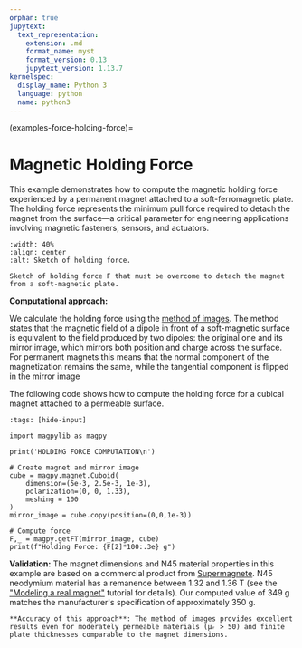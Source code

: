```yaml
---
orphan: true
jupytext:
  text_representation:
    extension: .md
    format_name: myst
    format_version: 0.13
    jupytext_version: 1.13.7
kernelspec:
  display_name: Python 3
  language: python
  name: python3
---
```


(examples-force-holding-force)=

# Magnetic Holding Force

This example demonstrates how to compute the magnetic holding force experienced by a permanent magnet attached to a soft-ferromagnetic plate. The holding force represents the minimum pull force required to detach the magnet from the surface—a critical parameter for engineering applications involving magnetic fasteners, sensors, and actuators.

```{figure} ../../../_static/images/examples_force_holding_force.png
:width: 40%
:align: center
:alt: Sketch of holding force.

Sketch of holding force F that must be overcome to detach the magnet from a soft-magnetic plate.
```

**Computational approach:**

We calculate the holding force using the [method of images](examples-misc-image-method). The method states that the magnetic field of a dipole in front of a soft-magnetic surface is equivalent to the field produced by two dipoles: the original one and its mirror image, which mirrors both position and charge across the surface. For permanent magnets this means that the normal component of the magnetization remains the same, while the tangential component is flipped in the mirror image

The following code shows how to compute the holding force for a cubical magnet attached to a permeable surface.

```{code-cell} ipython3
:tags: [hide-input]

import magpylib as magpy

print('HOLDING FORCE COMPUTATION\n')

# Create magnet and mirror image
cube = magpy.magnet.Cuboid(
    dimension=(5e-3, 2.5e-3, 1e-3),
    polarization=(0, 0, 1.33),
    meshing = 100
)
mirror_image = cube.copy(position=(0,0,1e-3))

# Compute force
F,_ = magpy.getFT(mirror_image, cube)
print(f"Holding Force: {F[2]*100:.3e} g")
```

**Validation:**
The magnet dimensions and N45 material properties in this example are based on a commercial product from [Supermagnete](https://www.supermagnete.at/quadermagnete-neodym/quadermagnet-5mm-2.5-1.5mm_Q-05-2.5-1.5-HN). N45 neodymium material has a remanence between 1.32 and 1.36 T (see the ["Modeling a real magnet"](examples-tutorial-modeling-magnets) tutorial for details). Our computed value of 349 g matches the manufacturer's specification of approximately 350 g.

```{hint}
**Accuracy of this approach**: The method of images provides excellent results even for moderately permeable materials (μᵣ > 50) and finite plate thicknesses comparable to the magnet dimensions.
```
